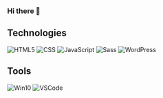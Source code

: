 ### Hi there 👋

## Technologies
![HTML5](https://img.shields.io/static/v1?label=&labelColor=505050&message=HTML&color=E34F26&style=flat&logo=html5&logoColor=white)
![CSS](https://img.shields.io/static/v1?label=&labelColor=505050&message=CSS&color=1572B6&style=flat&logo=css3&logoColor=white)
![JavaScript](https://img.shields.io/static/v1?label=&labelColor=505050&message=JavaScript&color=F7DF1E&style=flat&logo=javascript&logoColor=white)
![Sass](https://img.shields.io/static/v1?label=&labelColor=505050&message=Sass&color=CC6699&style=flat&logo=sass&logoColor=white)
![WordPress](https://img.shields.io/static/v1?label=&labelColor=505050&message=WordPress&color=21759B&style=flat&logo=wordpress&logoColor=white)
## Tools
![Win10](https://img.shields.io/static/v1?label=OS&labelColor=505050&message=Windows%2010&color=0078D6&style=flat&logo=windows&logoColor=white)
![VSCode](https://img.shields.io/static/v1?label=Editor&labelColor=505050&message=VSCode&color=007ACC&style=flat&logo=visualstudiocode&logoColor=white)
<!--
**Entinevely734/Entinevely734** is a ✨ _special_ ✨ repository because its `README.md` (this file) appears on your GitHub profile.

Here are some ideas to get you started:

- 🔭 I’m currently working on ...
- 🌱 I’m currently learning ...
- 👯 I’m looking to collaborate on ...
- 🤔 I’m looking for help with ...
- 💬 Ask me about ...
- 📫 How to reach me: ...
- 😄 Pronouns: ...
- ⚡ Fun fact: ...
-->
